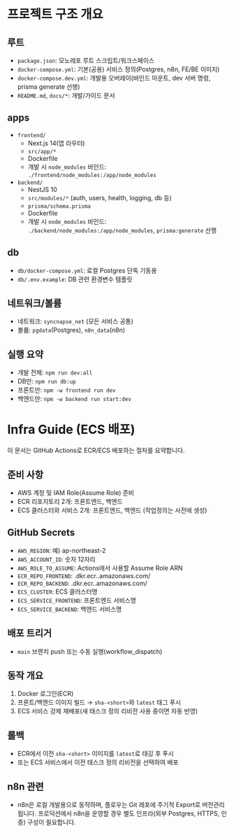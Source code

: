 # 프로젝트 구조 개요

## 루트
- `package.json`: 모노레포 루트 스크립트/워크스페이스
- `docker-compose.yml`: 기본(공용) 서비스 정의(Postgres, n8n, FE/BE 이미지)
- `docker-compose.dev.yml`: 개발용 오버레이(바인드 마운트, dev 서버 명령, prisma generate 선행)
- `README.md`, `docs/*`: 개발/가이드 문서

## apps
- `frontend/`
  - Next.js 14(앱 라우터)
  - `src/app/*`
  - Dockerfile
  - 개발 시 `node_modules` 바인드: `./frontend/node_modules:/app/node_modules`
- `backend/`
  - NestJS 10
  - `src/modules/*` (auth, users, health, logging, db 등)
  - `prisma/schema.prisma`
  - Dockerfile
  - 개발 시 `node_modules` 바인드: `./backend/node_modules:/app/node_modules`, `prisma:generate` 선행

## db
- `db/docker-compose.yml`: 로컬 Postgres 단독 기동용
- `db/.env.example`: DB 관련 환경변수 템플릿

## 네트워크/볼륨
- 네트워크: `syncnapse_net` (모든 서비스 공통)
- 볼륨: `pgdata`(Postgres), `n8n_data`(n8n)

## 실행 요약
- 개발 전체: `npm run dev:all`
- DB만: `npm run db:up`
- 프론트만: `npm -w frontend run dev`
- 백엔드만: `npm -w backend run start:dev`

# Infra Guide (ECS 배포)

이 문서는 GitHub Actions로 ECR/ECS 배포하는 절차를 요약합니다.

## 준비 사항
- AWS 계정 및 IAM Role(Assume Role) 준비
- ECR 리포지토리 2개: 프론트엔드, 백엔드
- ECS 클러스터와 서비스 2개: 프론트엔드, 백엔드 (작업정의는 사전에 생성)

## GitHub Secrets
- `AWS_REGION`: 예) ap-northeast-2
- `AWS_ACCOUNT_ID`: 숫자 12자리
- `AWS_ROLE_TO_ASSUME`: Actions에서 사용할 Assume Role ARN
- `ECR_REPO_FRONTEND`: <account>.dkr.ecr.<region>.amazonaws.com/<repo-frontend>
- `ECR_REPO_BACKEND`: <account>.dkr.ecr.<region>.amazonaws.com/<repo-backend>
- `ECS_CLUSTER`: ECS 클러스터명
- `ECS_SERVICE_FRONTEND`: 프론트엔드 서비스명
- `ECS_SERVICE_BACKEND`: 백엔드 서비스명

## 배포 트리거
- `main` 브랜치 push 또는 수동 실행(workflow_dispatch)

## 동작 개요
1) Docker 로그인(ECR)
2) 프론트/백엔드 이미지 빌드 → `sha-<short>`와 `latest` 태그 푸시
3) ECS 서비스 강제 재배포(새 태스크 정의 리비전 사용 중이면 자동 반영)

## 롤백
- ECR에서 이전 `sha-<short>` 이미지를 `latest`로 태깅 후 푸시
- 또는 ECS 서비스에서 이전 태스크 정의 리비전을 선택하여 배포

## n8n 관련
- n8n은 로컬 개발용으로 동작하며, 플로우는 Git 레포에 주기적 Export로 버전관리됩니다. 프로덕션에서 n8n을 운영할 경우 별도 인프라(외부 Postgres, HTTPS, 인증) 구성이 필요합니다.